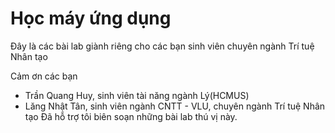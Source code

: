 # Học máy ứng dụng
Đây là các bài lab giành riêng cho các bạn sinh viên chuyên ngành Trí tuệ Nhân tạo

Cảm ơn các bạn 
- Trần Quang Huy, sinh viên tài năng ngành Lý(HCMUS)
- Lăng Nhật Tân, sinh viên ngành CNTT - VLU, chuyên ngành Trí tuệ Nhân tạo
Đã hỗ trợ tôi biên soạn những bài lab thú vị này.
